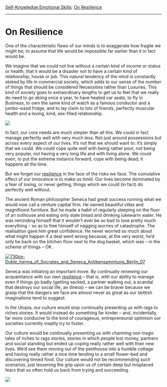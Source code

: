 [Self-Knowledge:](https://www.theschooloflife.com/thebookoflife/category/self-knowledge/)[Emotional Skills](https://www.theschooloflife.com/thebookoflife/category/self-knowledge/emotional-skills/): [On Resilience](https://www.theschooloflife.com/thebookoflife/on-resilience/)

* * *

# On Resilience

One of the characteristic flaws of our minds is to exaggerate how fragile we might be; to assume that life would be impossible far earlier than it in fact would be.

We imagine that we could not live without a certain kind of income or status or health; that it would be a disaster not to have a certain kind of relationship, house or job. This natural tendency of the mind is constantly stoked by life in commercial society, which adds to our sense of the number of things that should be considered Necessities rather than Luxuries. This kind of society goes to extraordinary lengths to get us to feel that we really do need to go skiing once a year, to have heated car seats, to fly in Business, to own the same kind of watch as a famous conductor and a jumbo-sized fridge, and to lay claim to lots of friends, perfectly muscular health and a loving, kind, sex-filled relationship.

![](https://www.theschooloflife.com/thebookoflife/wp-content/uploads/2017/04/Gustav_Klimt_061-806x1024.jpg)

In fact, our core needs are much simpler than all this. We could in fact manage perfectly well with very much less. Not just around possessions but across every aspect of our lives. It’s not that we should want to: it’s simply that we could. We could cope quite well with being rather poor, not being very popular, not having a very long life and with living alone. We could even, to put the extreme instance forward, cope with being dead; it happens all the time.

But we forget our [resilience](https://www.theschooloflife.com/shop/resilience-cards/) in the face of the risks we face. The cumulative effect of our innocence is to make us timid. Our lives become dominated by a fear of losing, or never getting, things which we could (in fact) do perfectly well without.

The ancient Roman philosopher Seneca had great success running what we would now call a venture capital firm. He owned beautiful villas and magnificent furniture. But he made a habit of regularly sleeping on the floor of an outhouse and eating only stale bread and drinking lukewarm water. He was reminding himself that it wouldn’t ever be so bad to lose pretty much everything – so as to free himself of nagging worries of catastrophe. The realisation gave him great confidence. He never worried so much about what might happen if a deal went wrong because, at the very worst, he’d only be back on the kitchen floor next to the dog basket, which was – in the scheme of things – OK.

[![730px-Duble_herma_of_Socrates_and_Seneca_Antikensammlung_Berlin_07](https://www.theschooloflife.com/thebookoflife/wp-content/uploads/2017/04/730px-Duble_herma_of_Socrates_and_Seneca_Antikensammlung_Berlin_07.jpg)](http://www.thebookoflife.org/wp-content/uploads/2017/04/730px-Duble_herma_of_Socrates_and_Seneca_Antikensammlung_Berlin_07.jpg)

Seneca was initiating an important move. By continually renewing our acquaintance with our own [resilience](https://www.theschooloflife.com/shop/resilience-cards/) – that is, with our ability to manage even if things go badly (getting sacked, a partner walking out, a scandal that destroys our social life, an illness) – we can be braver because we grasp that the dangers we face are almost never as great as our skittish imaginations tend to suggest.

In the Utopia, our culture would stop continually presenting us with rags to riches stories. It would instead do something far kinder – and, incidentally, far more conducive to the kind of courageous, entrepreneurial optimism our societies currently ineptly try to foster.

Our culture would be continually presenting us with charming non-tragic tales of riches to rags stories, stories in which people lost money, partners and social standing but ended up coping really rather well with their new lives. We’d see them moving out of the penthouse into a humble cottage and having really rather a nice time tending to a small flower-bed and discovering tinned food. Our culture would not be recommending such scenarios, just lessening the grip upon us of certain deep but misplaced fears that so often hold us back from trying and succeeding.

[![](https://img.youtube.com/vi/xw2OEKAHIhM/0.jpg)](https://www.youtube.com/embed/xw2OEKAHIhM?ecver=2 '')
